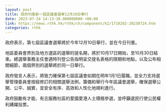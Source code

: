 ```yaml
---
layout: post
title: 政府刊憲新一屆區議會選舉12月10日舉行
date: 2023-07-24 14:13:20.000000000 +08:00
link: https://news.rthk.hk/rthk/ch/component/k2/1710282-20230724.htm
categories: rthk
---
```


政府表示，第七屆區議會選舉將於今年12月10日舉行，並在今日刊憲。

地區委員會界別及地方選區的選舉的提名期，將於10月17日開始，至10月30日結束。總選舉事務主任會適時刊登公告指明呈交提名表格的限期和地點，以及公布相關細節，兩個界別的選舉將於同一日舉行。

政府發言人表示，將致力確保第七屆區議會如期在明年1月1日履職，並全力支持選舉管理委員會按經修訂的相關選舉法例，籌備和舉行今年區議會選舉，確保選舉公開、公平、誠實，並安全有序、高效和人性化地順利進行。

政府鼓勵有才能、有志服務社區的愛國愛港人士積極參選，並呼籲選民行使公民權利踴躍投票。
